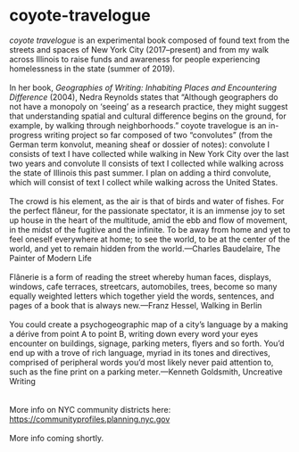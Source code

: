 # coyote-travelogue

<i>coyote travelogue</i> is an experimental book composed of found text from the streets and spaces of New York City (2017–present) and from my walk across Illinois to raise funds and awareness for people experiencing homelessness in the state (summer of 2019).<br>
<br>
In her book, <i>Geographies of Writing: Inhabiting Places and Encountering Difference</i> (2004), Nedra Reynolds states that “Although geographers do not have a monopoly on ‘seeing’ as a research practice, they might suggest that understanding spatial and cultural difference begins on the ground, for example, by walking through neighborhoods.” coyote travelogue is an in-progress writing project so far composed of two “convolutes” (from the German term konvolut, meaning sheaf or dossier of notes): convolute I consists of text I have collected while walking in New York City over the last two years and convolute II consists of text I collected while walking across the state of Illinois this past summer. I plan on adding a third convolute, which will consist of text I collect while walking across the United States.<br>
<br>
The crowd is his element, as the air is that of birds and water of fishes. For the perfect flâneur, for the passionate spectator, it is an immense joy to set up house in the heart of the multitude, amid the ebb and flow of movement, in the midst of the fugitive and the infinite. To be away from home and yet to feel oneself everywhere at home; to see the world, to be at the center of the world, and yet to remain hidden from the world.—Charles Baudelaire, The Painter of Modern Life<br>
<br>
Flânerie is a form of reading the street whereby human faces, displays, windows, cafe terraces, streetcars, automobiles, trees, become so many equally weighted letters which together yield the words, sentences, and pages of a book that is always new.—Franz Hessel, Walking in Berlin<br>
<br>
You could create a psychogeographic map of a city’s language by a making a dérive from point A to point B, writing down every word your eyes encounter on buildings, signage, parking meters, flyers and so forth. You’d end up with a trove of rich language, myriad in its tones and directives, comprised of peripheral words you’d most likely never paid attention to, such as the fine print on a parking meter.—Kenneth Goldsmith, Uncreative Writing<br>
<br>
<br>
More info on NYC community districts here: https://communityprofiles.planning.nyc.gov<br>
<br>
More info coming shortly. 
